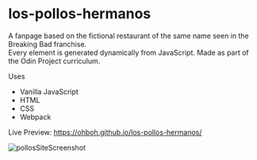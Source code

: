 # los-pollos-hermanos
A fanpage based on the fictional restaurant of the same name seen in the Breaking Bad franchise.  
Every element is generated dynamically from JavaScript.
Made as part of the Odin Project curriculum.

Uses
- Vanilla JavaScript
- HTML
- CSS
- Webpack

Live Preview: https://ohboh.github.io/los-pollos-hermanos/

![pollosSiteScreenshot](https://user-images.githubusercontent.com/111236045/206863006-477e9d2b-d9e9-4ce7-aeea-166179afdf55.png)
